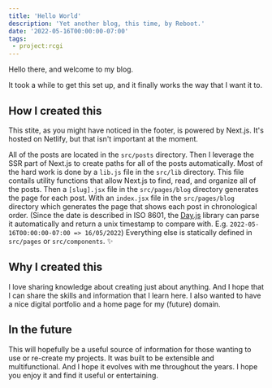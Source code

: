 ```yaml
---
title: 'Hello World'
description: 'Yet another blog, this time, by Reboot.'
date: '2022-05-16T00:00:00-07:00'
tags: 
 - project:rcgi
---
```


Hello there, and welcome to my blog.

It took a while to get this set up, and it finally works the way that I want it to.

## How I created this

This stite, as you might have noticed in the footer, is powered by Next.js. It's hosted on Netlify, but that isn't important at the moment.

All of the posts are located in the `src/posts` directory. Then I leverage the SSR part of Next.js to create paths for all of the posts automatically. Most of the hard work is done by a `lib.js` file in the `src/lib` directory. This file contails utility functions that allow Next.js to find, read, and organize all of the posts. Then a `[slug].jsx` file in the `src/pages/blog` directory generates the page for each post. With an `index.jsx` file in the `src/pages/blog` directory which generates the page that shows each post in chronological order. (Since the date is described in ISO 8601, the [Day.js](https://day.js.org/) library can parse it automatically and return a unix timestamp to compare with. E.g. `2022-05-16T00:00:00-07:00 => 16/05/2022`) Everything else is statically defined in `src/pages` or `src/components`. ✨

## Why I created this

I love sharing knowledge about creating just about anything. And I hope that I can share the skills and information that I learn here. I also wanted to have a nice digital portfolio and a home page for my (future) domain.

## In the future

This will hopefully be a useful source of information for those wanting to use or re-create my projects. It was built to be extensible and multifunctional. And I hope it evolves with me throughout the years. I hope you enjoy it and find it useful or entertaining.
